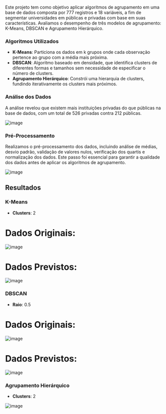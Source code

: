 Este projeto tem como objetivo aplicar algoritmos de agrupamento em uma base de dados composta por 777 registros e 18 variáveis, a fim de segmentar universidades em públicas e privadas com base em suas características. Avaliamos o desempenho de três modelos de agrupamento: K-Means, DBSCAN e Agrupamento Hierárquico.

### Algoritmos Utilizados

- **K-Means**: Particiona os dados em k grupos onde cada observação pertence ao grupo com a média mais próxima.
- **DBSCAN**: Algoritmo baseado em densidade, que identifica clusters de diferentes formas e tamanhos sem necessidade de especificar o número de clusters.
- **Agrupamento Hierárquico**: Constrói uma hierarquia de clusters, fundindo iterativamente os clusters mais próximos.

### Análise dos Dados

A análise revelou que existem mais instituições privadas do que públicas na base de dados, com um total de 526 privadas contra 212 públicas.

![image](https://github.com/IsadoraPrevitalle/Agrupamento_Instituicao/assets/104457205/89bfbb86-b698-4334-85eb-ad224ba6d4f4)

### Pré-Processamento

Realizamos o pré-processamento dos dados, incluindo análise de médias, desvio padrão, validação de valores nulos, verificação dos quartis e normalização dos dados. Este passo foi essencial para garantir a qualidade dos dados antes de aplicar os algoritmos de agrupamento.

![image](https://github.com/IsadoraPrevitalle/Agrupamento_Instituicao/assets/104457205/ad0f3d7b-50fa-42ae-b49e-7a8518cf5ddd)


## Resultados

### K-Means

- **Clusters**: 2

# Dados Originais:

![image](https://github.com/IsadoraPrevitalle/Agrupamento_Instituicao/assets/104457205/c416730b-26ed-43ec-accc-a7703662e1a7)

# Dados Previstos:

![image](https://github.com/IsadoraPrevitalle/Agrupamento_Instituicao/assets/104457205/3675c60c-e69f-49e4-8de1-03e337599167)


### DBSCAN

- **Raio**: 0.5

# Dados Originais:

![image](https://github.com/IsadoraPrevitalle/Agrupamento_Instituicao/assets/104457205/20263b06-97d1-4e01-8824-78086965e0b2)

# Dados Previstos:

![image](https://github.com/IsadoraPrevitalle/Agrupamento_Instituicao/assets/104457205/0c3cf9e7-752a-438d-a2e7-5bb1560abf2a)


### Agrupamento Hierárquico

- **Clusters**: 2

![image](https://github.com/IsadoraPrevitalle/Agrupamento_Instituicao/assets/104457205/84d20000-bfdc-42c6-bc60-8706be5f7de6)

